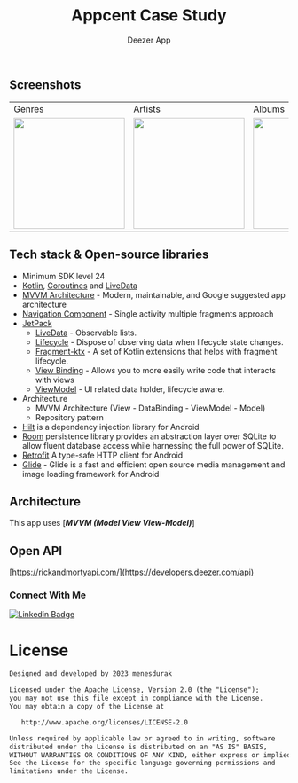 <h1 align="center">Appcent Case Study</h1>
<p align="center">  
Deezer App
  </p>
</br>

## Screenshots
<table>
    <tr>
    <td>Genres</td>
    <td>Artists</td>
    <td>Albums</td>
    <td>Tracks</td>
    <td>Favorites</td>
    <td>Demo</td>
   </tr> 
  <tr>
    <td><img src="https://github.com/menesdurak/Apptern_Case_Study/assets/76568329/d60513af-4edc-4f99-bd42-f507789932c8" width="200px"></td>
    <td><img src="https://github.com/menesdurak/Apptern_Case_Study/assets/76568329/9e8fa2c2-e58c-43dc-80c0-755bf9a1e978" width="200px"></td>
    <td><img src="https://github.com/menesdurak/Apptern_Case_Study/assets/76568329/58b15da3-0931-4858-aa7a-2861a877619f" width="200px"></td>
    <td><img src="https://github.com/menesdurak/Apptern_Case_Study/assets/76568329/5c8405ac-2386-4358-9201-f2506799a145" width="200px"></td>
    <td><img src="https://github.com/menesdurak/Apptern_Case_Study/assets/76568329/9fc9a9e8-d744-4928-8374-6d170bdc76fa" width="200px"></td>
    <td><img src="https://github.com/menesdurak/Apptern_Case_Study/assets/76568329/bd38d5fa-004c-4fff-8a02-c86e59fea1e6" width="200px"></td>
   </tr>  
  </tr>
</table>


## Tech stack & Open-source libraries

- Minimum SDK level 24
- [Kotlin](https://kotlinlang.org/), [Coroutines](https://github.com/Kotlin/kotlinx.coroutines) and [LiveData](https://developer.android.com/topic/libraries/architecture/livedata)
- [MVVM Architecture](https://developer.android.com/jetpack/guide) - Modern, maintainable, and Google suggested app architecture
- [Navigation Component](https://developer.android.com/guide/navigation) - Single activity multiple fragments approach
- [JetPack](https://developer.android.com/jetpack)
    - [LiveData](https://developer.android.com/topic/libraries/architecture/livedata) - Observable lists.
    - [Lifecycle](https://developer.android.com/topic/libraries/architecture/lifecycle) - Dispose of observing data when lifecycle state changes.
    - [Fragment-ktx](https://developer.android.com/kotlin/ktx#fragment) - A set of Kotlin extensions that helps with fragment lifecycle.
    - [View Binding](https://developer.android.com/topic/libraries/view-binding) - Allows you to more easily write code that interacts with views
    - [ViewModel](https://developer.android.com/topic/libraries/architecture/viewmodel) - UI related data holder, lifecycle aware.
- Architecture
  - MVVM Architecture (View - DataBinding - ViewModel - Model)
  - Repository pattern
- [Hilt](https://developer.android.com/training/dependency-injection/hilt-android) is a dependency injection library for Android
- [Room](https://developer.android.com/training/data-storage/room) persistence library provides an abstraction layer over SQLite to allow fluent database access while harnessing the full power of SQLite. 
- [Retrofit](https://square.github.io/retrofit/) A type-safe HTTP client for Android
- [Glide](https://github.com/bumptech/glide) - Glide is a fast and efficient open source media management and image loading framework for Android
    
    
## Architecture

This app uses [***MVVM (Model View View-Model)***]

## Open API
[https://rickandmortyapi.com/](https://developers.deezer.com/api)

### Connect With Me

[![Linkedin Badge](https://img.shields.io/badge/-Linkedin-2986CC?style=quare&labelColor=2986CC&logo=Linkedin&logoColor=white&link=link)](https://www.linkedin.com/in/menesdurak/) 


# License
```xml
Designed and developed by 2023 menesdurak

Licensed under the Apache License, Version 2.0 (the "License");
you may not use this file except in compliance with the License.
You may obtain a copy of the License at

   http://www.apache.org/licenses/LICENSE-2.0

Unless required by applicable law or agreed to in writing, software
distributed under the License is distributed on an "AS IS" BASIS,
WITHOUT WARRANTIES OR CONDITIONS OF ANY KIND, either express or implied.
See the License for the specific language governing permissions and
limitations under the License.
```
